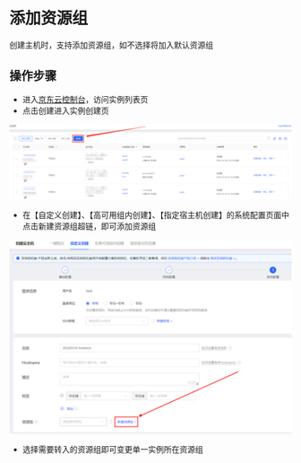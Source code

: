 # 添加资源组

创建主机时，支持添加资源组，如不选择将加入默认资源组

## 操作步骤

- 进入[京东云控制台](https://cns-console.jdcloud.com/host/compute/list)，访问实例列表页
- 点击创建进入实例创建页

![sdsd](../../../../../image/Elastic-Compute/Virtual-Machine/image-1.png)

- 在【自定义创建】、【高可用组内创建】、【指定宿主机创建】的系统配置页面中点击新建资源组超链，即可添加资源组

![sdsd](../../../../../image/Elastic-Compute/Virtual-Machine/image-3.png)

- 选择需要转入的资源组即可变更单一实例所在资源组
